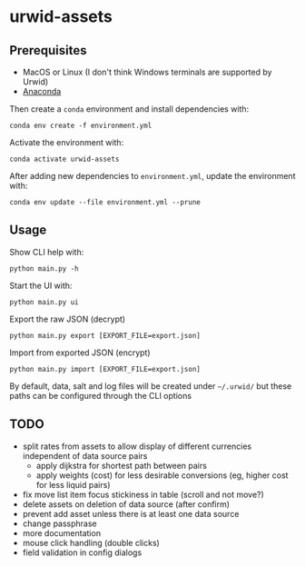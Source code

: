 # urwid-assets

## Prerequisites

- MacOS or Linux (I don't think Windows terminals are supported by Urwid)
- [Anaconda](https://docs.anaconda.com/free/anaconda/install/index.html)

Then create a `conda` environment and install dependencies with:

```shell
conda env create -f environment.yml
```

Activate the environment with:

```shell
conda activate urwid-assets
```

After adding new dependencies to `environment.yml`, update the environment with:

```shell
conda env update --file environment.yml --prune
```

## Usage

Show CLI help with:

```shell
python main.py -h
```

Start the UI with:

```shell
python main.py ui
```

Export the raw JSON (decrypt)

```shell
python main.py export [EXPORT_FILE=export.json]
```

Import from exported JSON (encrypt)

```shell
python main.py import [EXPORT_FILE=export.json]
```

By default, data, salt and log files will be created under `~/.urwid/` but these paths can be configured through the CLI options


## TODO

- split rates from assets to allow display of different currencies independent of data source pairs
  - apply dijkstra for shortest path between pairs
  - apply weights (cost) for less desirable conversions (eg, higher cost for less liquid pairs)
- fix move list item focus stickiness in table (scroll and not move?)
- delete assets on deletion of data source (after confirm)
- prevent add asset unless there is at least one data source
- change passphrase
- more documentation
- mouse click handling (double clicks)
- field validation in config dialogs
